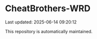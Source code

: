 # CheatBrothers-WRD

Last updated: 2025-06-14 09:20:12

This repository is automatically maintained.
